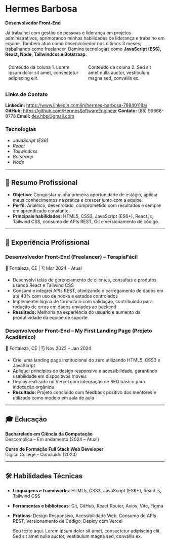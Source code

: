 # Hermes Barbosa

**Desenvolvedor Front-End**

Já trabalhei com gestão de pessoas e liderança em projetos administrativos, aprimorando minhas habilidades de liderança e trabalho em equipe. Também atuo como desenvolvedor nos últimos 3 meses, trabalhando como freelancer. Domino tecnologias como **JavaScript (ES6), React, Node, Tailwindcss e Botstraap.**

<div style="display:flex; flex-direction:row;">
 <div style="width:50%; padding:10px;">
 Conteúdo da coluna 1. Lorem ipsum dolor sit amet, consectetur adipiscing elit.
 </div>
 <div style="width:50%; padding:10px;">
 Conteúdo da coluna 2. Sed sit amet nulla auctor, vestibulum magna sed, convallis ex.
 </div>
</div>

### Links de Contato
<!-- **Portifólio:**  -->
**Linkedin:** https://www.linkedin.com/in/hermes-barbosa-78840118a/
**GitHub:** https://github.com/HermesSoftwareEngineer
**Contato:** (85) 99668-8778
**Email:** dev.hbp@gmail.com

### Tecnologias
<!-- Colocar na ordem de prioridade que encontrar na descrição da vaga -->
- *JavaScript (ES6)*
- *React*
- *Tailwindcss*
- *Botstraap*
- *Node*

--- 

## 🧩 Resumo Profissional

- **Objetivo**: Conquistar minha primeira oportunidade de estágio, aplicar meus conhecimentos na prática e crescer junto com a equipe.
- **Perfil:** Analítico, desenrolado, comprometido com resultados e sempre em aprendizado constante.
- **Principais habilidades:** HTML5, CSS3, JavaScript (ES6+), React.js, Tailwind CSS, consumo de APIs REST, Git e versionamento de código.

---

## 💼 Experiência Profissional

### Desenvolvedor Front-End (Freelancer) – TerapiaFácil  
📍 Fortaleza, CE | 🗓️ Mar 2024 – Atual  
- Desenvolvi telas de gerenciamento de clientes, consultas e produtos usando React e Tailwind CSS  
- Consumi e integrei APIs REST, otimizando o carregamento de dados em até 40% com uso de hooks e estados controlados  
- Implementei lógica de formulário com validação, contribuindo para redução de erros em dados enviados ao backend  
- **Resultado:** Melhoria na experiência do usuário e aumento da produtividade da equipe de suporte

### Desenvolvedor Front-End – My First Landing Page (Projeto Acadêmico)  
📍 Fortaleza, CE | 🗓️ Nov 2023 – Jan 2024  
- Criei uma landing page institucional do zero utilizando HTML5, CSS3 e JavaScript  
- Apliquei princípios de design responsivo e acessibilidade, garantindo usabilidade em dispositivos móveis  
- Deploy realizado no Vercel com integração de SEO básico para indexação orgânica  
- **Resultado:** Projeto concluído com feedback positivo dos mentores e utilizado como modelo em sala de aula

---

## 🎓 Educação

**Bacharelado em Ciência da Computação**  
Descomplica – Em andamento (2024 – Atual)

**Curso de Formação Full Stack Web Developer**  
Digital College – Concluído (2024)

---

## 🛠 Habilidades Técnicas

- **Linguagens e frameworks**: HTML5, CSS3, JavaScript (ES6+), React.js, Tailwind CSS  
- **Ferramentas e bibliotecas**: Git, GitHub, React Router, Axios, Vite, Figma  
- **Práticas**: Design Responsivo, Acessibilidade Web, Consumo de APIs REST, Versionamento de Código, Deploy com Vercel

  Seu texto aqui. Lorem ipsum dolor sit amet, consectetur adipiscing elit. Sed sit amet nulla auctor, vestibulum magna sed, convallis ex.